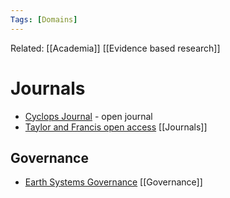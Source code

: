 ```yaml
---
Tags: [Domains]
---
```

Related: [[Academia]] [[Evidence based research]]
# Journals

- [Cyclops Journal](https://www.cyclopsjournal.net/) - open journal
- [Taylor and Francis open access](https://www.tandfonline.com/) [[Journals]]


## Governance 
- [Earth Systems Governance](https://www.sciencedirect.com/science/article/pii/S258981162100029X) [[Governance]]